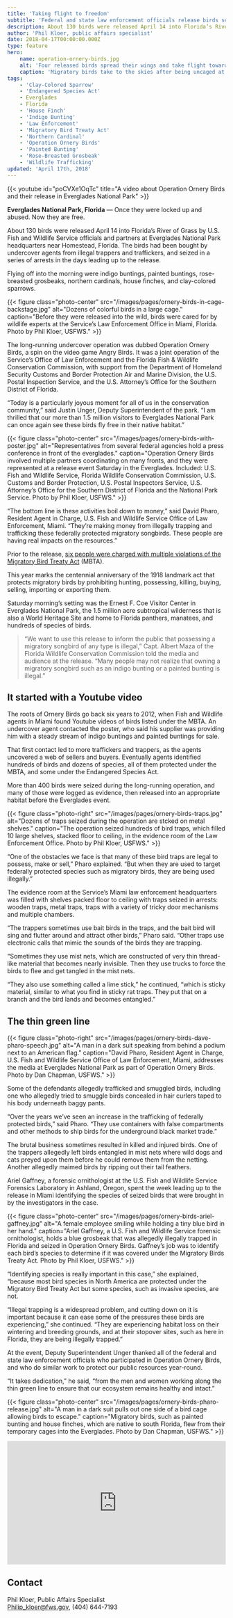 ```yaml
---
title: 'Taking flight to freedom'
subtitle: 'Federal and state law enforcement officials release birds seized in Operation Ornery Birds into the Everglades'
description: About 130 birds were released April 14 into Florida’s River of Grass by U.S. Fish and Wildlife Service officials and partners at Everglades National Park headquarters near Homestead, Florida. The birds had been bought by undercover agents from illegal trappers and traffickers, and seized in a series of arrests in the days leading up to the release.
author: 'Phil Kloer, public affairs specialist'
date: 2018-04-17T00:00:00.000Z
type: feature
hero:
    name: operation-ornery-birds.jpg
    alt: 'Four released birds spread their wings and take flight towards the blue sky.'
    caption: 'Migratory birds take to the skies after being uncaged at Everglades National Park. The birds had been seized as part of Operation Ornery Birds. Photo by Dan Chapman, USFWS.'
tags:
    - 'Clay-Colored Sparrow'
    - 'Endangered Species Act'
    - Everglades
    - Florida
    - 'House Finch'
    - 'Indigo Bunting'
    - 'Law Enforcement'
    - 'Migratory Bird Treaty Act'
    - 'Northern Cardinal'
    - 'Operation Ornery Birds'
    - 'Painted Bunting'
    - 'Rose-Breasted Grosbeak'
    - 'Wildlife Trafficking'
updated: 'April 17th, 2018'
---
```


{{< youtube id="poCVXe1OqTc" title="A video about Operation Ornery Birds and their release in Everglades National Park" >}}

**Everglades National Park, Florida** — Once they were locked up and abused. Now they are free.

About 130 birds were released April 14 into Florida’s River of Grass by U.S. Fish and Wildlife Service officials and partners at Everglades National Park headquarters near Homestead, Florida. The birds had been bought by undercover agents from illegal trappers and traffickers, and seized in a series of arrests in the days leading up to the release.

Flying off into the morning were indigo buntings, painted buntings, rose-breasted grosbeaks, northern cardinals, house finches, and clay-colored sparrows.

{{< figure class="photo-center" src="/images/pages/ornery-birds-in-cage-backstage.jpg" alt="Dozens of colorful birds in a large cage." caption="Before they were released into the wild, birds were cared for by wildlife experts at the Service’s Law Enforcement Office in Miami, Florida. Photo by Phil Kloer, USFWS." >}}

The long-running undercover operation was dubbed Operation Ornery Birds, a spin on the video game Angry Birds. It was a joint operation of the Service’s Office of Law Enforcement and the Florida Fish & Wildlife Conservation Commission, with support from the Department of Homeland Security Customs and Border Protection Air and Marine Division, the U.S. Postal Inspection Service, and the U.S. Attorney’s Office for the Southern District of Florida.

“Today is a particularly joyous moment for all of us in the conservation community,” said Justin Unger, Deputy Superintendent of the park. “I am thrilled that our more than 1.5 million visitors to Everglades National Park can once again see these birds fly free in their native habitat.”

{{< figure class="photo-center" src="/images/pages/ornery-birds-with-poster.jpg" alt="Representatives from several federal agencies hold a press conference in front of the everglades." caption="Operation Ornery Birds involved multiple partners coordinating on many fronts, and they were represented at a release event Saturday in the Everglades. Included: U.S. Fish and Wildlife Service, Florida Wildlife Conservation Commission, U.S. Customs and Border Protection, U.S. Postal Inspectors Service, U.S. Attorney’s Office for the Southern District of Florida and the National Park Service. Photo by Phil Kloer, USFWS." >}}

“The bottom line is these activities boil down to money,” said David Pharo, Resident Agent in Charge, U.S. Fish and Wildlife Service Office of Law Enforcement, Miami. “They’re making money from illegally trapping and trafficking these federally protected migratory songbirds. These people are having real impacts on the resources.”

Prior to the release, [six people were charged with multiple violations of the Migratory Bird Treaty Act](https://www.justice.gov/usao-sdfl/pr/six-defendants-charged-collectively-trafficking-over-four-hundred-migratory-birds) (MBTA).

This year marks the centennial anniversary of the 1918 landmark act that protects migratory birds by prohibiting hunting, possessing, killing, buying, selling, importing or exporting them.

Saturday morning’s setting was the Ernest F. Coe Visitor Center in Everglades National Park, the 1.5 million acre subtropical wilderness that is also a World Heritage Site and home to Florida panthers, manatees, and hundreds of species of birds.

> “We want to use this release to inform the public that possessing a migratory songbird of any type is illegal,” Capt. Albert Maza of the Florida Wildlife Conservation Commission told the media and audience at the release. “Many people may not realize that owning a migratory songbird such as an indigo bunting or a painted bunting is illegal.”

## It started with a Youtube video

The roots of Ornery Birds go back six years to 2012, when Fish and Wildlife agents in Miami found Youtube videos of birds listed under the MBTA. An undercover agent contacted the poster, who said his supplier was providing him with a steady stream of indigo buntings and painted buntings for sale.

That first contact led to more traffickers and trappers, as the agents uncovered a web of sellers and buyers. Eventually agents identified hundreds of birds and dozens of species, all of them protected under the MBTA, and some under the Endangered Species Act.

More than 400 birds were seized during the long-running operation, and many of those were logged as evidence, then released into an appropriate habitat before the Everglades event.

{{< figure class="photo-right" src="/images/pages/ornery-birds-traps.jpg" alt="Dozens of traps seized during the operation are stcked on metal shelves." caption="The operation seized hundreds of bird traps, which filled 10 large shelves, stacked floor to ceiling, in the evidence room of the Law Enforcement Office. Photo by Phil Kloer, USFWS." >}}

“One of the obstacles we face is that many of these bird traps are legal to possess, make or sell,” Pharo explained. “But when they are used to target federally protected species such as migratory birds, they are being used illegally.”

The evidence room at the Service’s Miami law enforcement headquarters was filled with shelves packed floor to ceiling with traps seized in arrests: wooden traps, metal traps, traps with a variety of tricky door mechanisms and multiple chambers.

“The trappers sometimes use bait birds in the traps, and the bait bird will sing and flutter around and attract other birds,” Pharo said. “Other traps use electronic calls that mimic the sounds of the birds they are trapping.

“Sometimes they use mist nets, which are constructed of very thin thread-like material that becomes nearly invisible. Then they use trucks to force the birds to flee and get tangled in the mist nets.

“They also use something called a lime stick,” he continued, “which is sticky material, similar to what you find in sticky rat traps. They put that on a branch and the bird lands and becomes entangled.”

## The thin green line

{{< figure class="photo-right" src="/images/pages/ornery-birds-dave-pharo-speech.jpg" alt="A man in a dark suit speaking from behind a podium next to an American flag." caption="David Pharo, Resident Agent in Charge, U.S. Fish and Wildlife Service Office of Law Enforcement, Miami, addresses the media at Everglades National Park as part of Operation Ornery Birds. Photo by Dan Chapman, USFWS." >}}

Some of the defendants allegedly trafficked and smuggled birds, including one who allegedly tried to smuggle birds concealed in hair curlers taped to his body underneath baggy pants.

“Over the years we’ve seen an increase in the trafficking of federally protected birds,” said Pharo. “They use containers with false compartments and other methods to ship birds for the underground black market trade.”

The brutal business sometimes resulted in killed and injured birds. One of the trappers allegedly left birds entangled in mist nets where wild dogs and cats preyed upon them before he could remove them from the netting. Another allegedly maimed birds by ripping out their tail feathers.

Ariel Gaffney, a forensic ornithologist at the U.S. Fish and Wildlife Service Forensics Laboratory in Ashland, Oregon, spent the week leading up to the release in Miami identifying the species of seized birds that were brought in by the investigators in the case.

{{< figure class="photo-center" src="/images/pages/ornery-birds-ariel-gaffney.jpg" alt="A female employee smiling while holding a tiny blue bird in her hand." caption="Ariel Gaffney, a U.S. Fish and Wildlife Service forensic ornithologist, holds a blue grosbeak that was allegedly illegally trapped in Florida and seized in Operation Ornery Birds. Gaffney’s job was to identify each bird’s species to determine if it was covered under the Migratory Birds Treaty Act. Photo by Phil Kloer, USFWS." >}}

“Identifying species is really important in this case,” she explained, “because most bird species in North America are protected under the Migratory Bird Treaty Act but some species, such as invasive species, are not.

“Illegal trapping is a widespread problem, and cutting down on it is important because it can ease some of the pressures these birds are experiencing,” she continued. “They are experiencing habitat loss on their wintering and breeding grounds, and at their stopover sites, such as here in Florida, they are being illegally trapped.”

At the event, Deputy Superintendent Unger thanked all of the federal and state law enforcement officials who participated in Operation Ornery Birds, and who do similar work to protect our public resources year-round.

“It takes dedication,” he said, “from the men and women working along the thin green line to ensure that our ecosystem remains healthy and intact.”

{{< figure class="photo-center" src="/images/pages/ornery-birds-pharo-release.jpg" alt="A man in a dark suit pulls out one side of a bird cage allowing birds to escape." caption="Migratory birds, such as painted bunting and house finches, which are native to south Florida, flew from their temporary cages into the Everglades. Photo by Dan Chapman, USFWS." >}}

<div style="position: relative; padding-bottom: 56.25%; overflow: hidden;">
  <iframe src="https://www.facebook.com/plugins/video.php?href=https%3A%2F%2Fwww.facebook.com%2Fusfwssoutheast%2Fvideos%2F1803027593068901%2F&show_text=0" style="position: absolute; width: 100%; height: 100%;border:none;overflow:hidden" scrolling="no" frameborder="0" allowTransparency="true" allowFullScreen="true"></iframe>
</div>

## Contact

Phil Kloer, Public Affairs Specialist  
[Philip_kloer@fws.gov](mailto:Philip_kloer@fws.gov), (404) 644-7193

